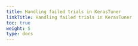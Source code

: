 ```yaml
---
title: Handling failed trials in KerasTuner
linkTitle: Handling failed trials in KerasTuner
toc: true
weight: 5
type: docs
---
```

